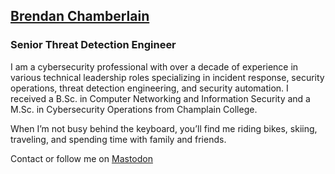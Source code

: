 ## [Brendan Chamberlain](https://www.infosecb.com)
### Senior Threat Detection Engineer

I am a cybersecurity professional with over a decade of experience in various technical leadership roles specializing in incident response, security operations, threat detection engineering, and security automation. I received a B.Sc. in Computer Networking and Information Security and a M.Sc. in Cybersecurity Operations from Champlain College.

When I’m not busy behind the keyboard, you’ll find me riding bikes, skiing, traveling, and spending time with family and friends.

Contact or follow me on <a rel="nofollow me" href="https://infosec.exchange/@infosecb">Mastodon</a>

<!--  <a rel="nofollow me" href="https://infosec.exchange/@infosecb">Mastodon</a> -->
